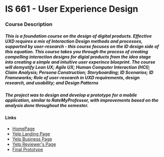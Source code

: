 # IS 661 - User Experience Design

### Course Description
##### This is a foundation course on the design of digital products. Effective UXD requires a mix of Interaction Design methods and processes, supported by user-research - this course focuses on the ID design side of this equation. This course takes you through the process of creating compelling interaction designs for digial products from the idea stage into creating a simple and intuitive user experince blueprint. The course will demystify Lean UX; Agile UX; Human Computer Interaction (HCI); Claim Analysis; Persona Construction; Storyboarding; ID Scenarios; ID Frameworks; Role of user-research in UXD requirements, design research, and usability; and Design Patterns

##### The project was to design and develop a prototype for a mobile application, similar to RateMyProfessor, with improvements based on the analysis done throughout the semester.

#### Links
* [HomePage](http://goto1.github.io/is661/docs) <br />
* [Yelp Landing Page](http://goto1.github.io/is661/yelp-mockup/landing-page.html) <br />
* [Yelp Business Page](http://goto1.github.io/is661/yelp-mockup/business-page.html) <br />
* [Yelp Reviewer's Page](http://goto1.github.io/is661/yelp-mockup/reviewer-page.html) <br />
* [Final Prototype](http://goto1.github.io/is661/key-path-scenario) <br />

